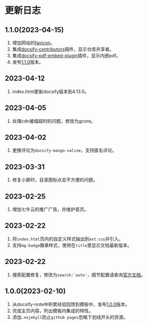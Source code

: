 # 更新日志

## 1.1.0(2023-04-15)
1. 增加网站的[favicon](https://favicon.io/favicon-generator/)。
2. 集成[docsify-contributors](https://www.npmjs.com/package/docsify-contributors)插件，显示仓库共享者。
3. 集成[docsify-pdf-embed-plugin](https://www.npmjs.com/package/docsify-pdf-embed-plugin)插件，显示内嵌pdf。
4. 发布[1.1.0](https://github.com/mg0324/docsify-template/releases/tag/1.1.0)版本。

## 2023-04-12
1. index.html更新docsify版本到4.13.0。

## 2023-04-05
1. 处理cdn被墙超时的问题，修改为gcore。

## 2023-04-02
1. 更换评论为`docsify-mango-valine`，支持匿名评论。


## 2023-03-31
1. 修复小屏时，目录图标点击不方便的问题。


## 2023-02-25
1. 增加七牛云的推广广告，并维护首页。

## 2023-02-22
1. 将`index.html`页内的自定义样式抽出到`ext.css`并引入。
2. 支持`mg-badge`徽章样式，使用在`title`里显示文档最新版本。

## 2023-02-22
1. 搜索配置修复，修改为`search:'auto'`，细节配置请查询[官方文档](https://docsify.js.org/#/zh-cn/plugins?id=%e5%85%a8%e6%96%87%e6%90%9c%e7%b4%a2-search)。

## 1.0.0(2023-02-10)
1. 从docsify-note中积累经验回馈到模板中，发布[1.0.0](https://github.com/mg0324/docsify-template/releases/tag/1.0.0)版本。
2. 完成主页内容，列出模板内集成的特性。
3. 添加`.nojekyll`防止`github pages`忽略下划线开头的资源。
